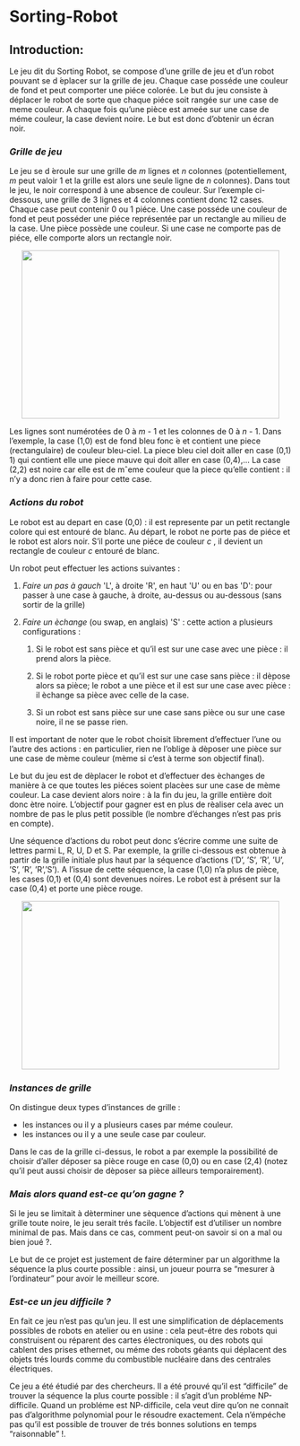 # Sorting-Robot

## Introduction:

Le jeu dit du Sorting Robot, se compose d’une grille de jeu et d’un robot pouvant se d ́eplacer sur la grille de jeu. Chaque case posséde une couleur de fond et peut comporter  une  piéce  colorée.  Le  but  du  jeu  consiste  à  déplacer  le  robot  de  sorte  que  chaque  piéce  soit rangée sur une case de meme couleur. A chaque fois qu’une pièce est ameée sur une case de méme couleur, la case devient noire. Le but est donc d’obtenir un écran noir.

### *Grille de jeu*

Le jeu se d ́eroule sur une grille de *m* lignes et *n* colonnes (potentiellement, *m* peut valoir 1 et la grille est alors une seule ligne de *n* colonnes). Dans tout le jeu, le noir correspond à une absence de couleur. Sur l’exemple ci-dessous, une grille de 3 lignes et 4 colonnes contient donc 12 cases. Chaque case peut contenir 0 ou 1 piéce. Une case posséde une couleur de fond et peut posséder une piéce représentée par un rectangle au milieu de la case. Une pièce possède une couleur. Si une case ne comporte pas de piéce, elle comporte alors un rectangle noir.

<p align="center">
  <img width="460" height="300" src="https://raw.githubusercontent.com/YacineAll/Sorting-Robot/master/figures/grille.png">
</p>


Les lignes sont numérotées de 0 à *m* - 1  et les colonnes de 0 à *n* - 1. Dans l’exemple, la case (1,0) est de fond bleu fonc ́e et contient une piece (rectangulaire) de couleur bleu-ciel. La piece bleu ciel doit aller en case (0,1) 1) qui contient elle une piece mauve qui doit aller en case (0,4),... La case (2,2) est noire car elle est de mˆeme couleur que la piece qu’elle contient : il n’y a donc rien à faire pour cette case.

### *Actions du robot*

Le robot est au depart en case (0,0) : il est represente par un petit rectangle colore qui est entouré de blanc. Au départ, le robot ne porte pas de piéce et le robot est alors noir. S’il porte une piéce de couleur *c* , il devient un rectangle de couleur *c* entouré de blanc. 

Un robot peut effectuer les actions suivantes :
  
1. *Faire un pas à gauch* 'L', à droite 'R', en haut 'U' ou en bas 'D': pour passer à une case à gauche, à droite, au-dessus ou au-dessous (sans sortir de la grille) 
  
2. *Faire un èchange* (ou swap, en anglais) 'S' : cette action a plusieurs configurations :
    
    1. Si le robot est sans pièce et qu’il est sur une case avec une pièce : il prend alors la pièce.
    
    2. Si le robot porte pièce et qu’il est sur une case sans pièce : il dèpose alors sa pièce; le robot a une pièce et il est sur une case avec pièce : il èchange sa pièce avec celle de la case.
  
    3. Si un robot est sans pièce sur une case sans pièce ou sur une case noire, il ne se passe rien.
    
    
Il est important de noter que le robot choisit librement d’effectuer l’une ou l’autre des actions : en particulier, rien ne l’oblige à dèposer une pièce sur une case de mème couleur (mème si c’est à terme son objectif final).

Le but du jeu est de dèplacer le robot et d’effectuer des èchanges de manière à ce que toutes les piéces soient placèes sur une case de mème couleur. La case devient alors noire : à la fin du jeu, la grille entière doit donc ètre noire. L’objectif pour gagner est en plus de rèaliser cela avec un nombre de pas le plus petit possible (le nombre d’échanges n’est pas pris en compte).

Une séquence d’actions du robot peut donc s’écrire comme une suite de lettres parmi L, R, U, D et S. Par exemple, la grille ci-dessous est obtenue à partir de la grille initiale plus haut par la séquence d’actions (’D’, ’S’, ’R’, ’U’, ’S’, ’R’, ’R’,’S’). A l’issue de cette séquence, la case (1,0) n’a plus de pièce, les cases (0,1) et (0,4) sont devenues noires. Le robot est à présent sur la case (0,4) et porte une pièce rouge.

<p align="center">
  <img width="460" height="300" src="https://raw.githubusercontent.com/YacineAll/Sorting-Robot/master/figures/grille1.png">
</p>


### *Instances de grille*
  
  On distingue deux types d’instances de grille :
  - les instances ou il y a plusieurs cases par méme couleur.
  - les instances ou il y a une seule case par couleur.
 
Dans le cas de la grille ci-dessus, le robot a par exemple la possibilité de choisir d’aller déposer sa pièce rouge en case (0,0) ou en case (2,4) (notez qu’il peut aussi choisir de dèposer sa pièce ailleurs temporairement).

### *Mais alors quand est-ce qu’on gagne ?*
Si le jeu se limitait à dèterminer une sèquence d’actions qui mènent à une grille toute noire, le jeu serait trés facile. L’objectif est d’utiliser un nombre minimal de pas. Mais dans ce cas, comment peut-on savoir si on a mal ou bien joué ?.

Le but de ce projet est justement de faire déterminer par un algorithme la séquence la plus courte possible : ainsi, un joueur pourra se “mesurer à l’ordinateur” pour avoir le meilleur score.

 ### *Est-ce un jeu difficile ?*
 
En fait ce jeu n’est pas qu’un jeu. Il est une simplification de déplacements possibles de robots en atelier ou en usine : cela peut-étre des robots qui construisent ou réparent des cartes électroniques, ou des robots qui cablent des prises ethernet, ou méme des robots géants qui déplacent des objets trés lourds comme du combustible nucléaire dans des centrales électriques.

Ce jeu a été étudié par des chercheurs. Il a été prouvé qu’il est “difficile” de trouver la séquence la plus courte possible : il s’agit d’un probléme NP-difficile. Quand un probléme est NP-difficile, cela veut dire qu’on ne connait pas d’algorithme polynomial pour le résoudre exactement.  Cela n’émpéche pas qu’il est possible de trouver de trés bonnes solutions en temps “raisonnable” !.
 
